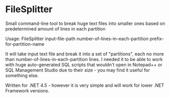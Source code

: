 # FileSplitter
Small command-line tool to break huge text files into smaller ones based on predetermined amount of lines in each partition

Usage: FileSplitter input-file-path number-of-lines-in-each-partition prefix-for-partition-name

It will take input text file and break it into a set of "partitions", each no more than number-of-lines-in-each-partition lines. I needed it to be able to work with huge auto-generated SQL scripts that wouldn't open in Notepad++ or SQL Management Studio due to their size - you may find it useful for something else. 

Written for .NET 4.5 - however it is very simple and will work for lower .NET Framework versions.
